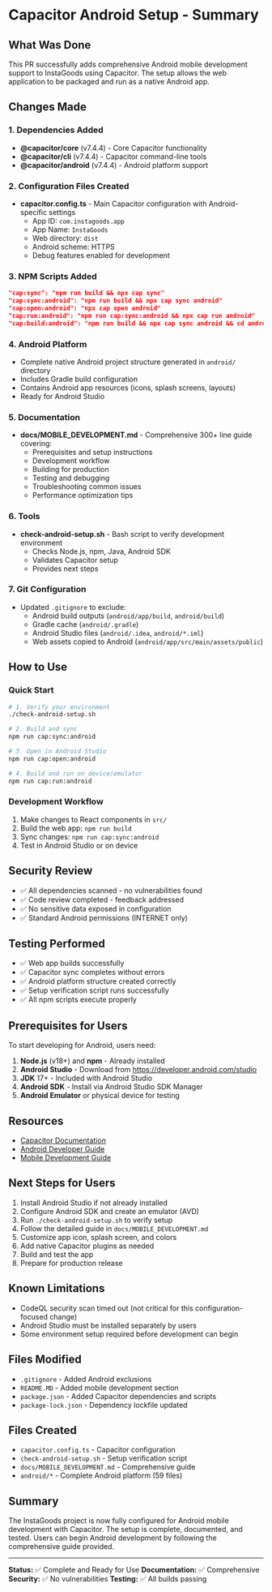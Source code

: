 # Capacitor Android Setup - Summary

## What Was Done

This PR successfully adds comprehensive Android mobile development support to InstaGoods using Capacitor. The setup allows the web application to be packaged and run as a native Android app.

## Changes Made

### 1. Dependencies Added
- **@capacitor/core** (v7.4.4) - Core Capacitor functionality
- **@capacitor/cli** (v7.4.4) - Capacitor command-line tools
- **@capacitor/android** (v7.4.4) - Android platform support

### 2. Configuration Files Created
- **capacitor.config.ts** - Main Capacitor configuration with Android-specific settings
  - App ID: `com.instagoods.app`
  - App Name: `InstaGoods`
  - Web directory: `dist`
  - Android scheme: HTTPS
  - Debug features enabled for development

### 3. NPM Scripts Added
```json
"cap:sync": "npm run build && npx cap sync"
"cap:sync:android": "npm run build && npx cap sync android"
"cap:open:android": "npx cap open android"
"cap:run:android": "npm run cap:sync:android && npx cap run android"
"cap:build:android": "npm run build && npx cap sync android && cd android && ./gradlew assembleDebug"
```

### 4. Android Platform
- Complete native Android project structure generated in `android/` directory
- Includes Gradle build configuration
- Contains Android app resources (icons, splash screens, layouts)
- Ready for Android Studio

### 5. Documentation
- **docs/MOBILE_DEVELOPMENT.md** - Comprehensive 300+ line guide covering:
  - Prerequisites and setup instructions
  - Development workflow
  - Building for production
  - Testing and debugging
  - Troubleshooting common issues
  - Performance optimization tips

### 6. Tools
- **check-android-setup.sh** - Bash script to verify development environment
  - Checks Node.js, npm, Java, Android SDK
  - Validates Capacitor setup
  - Provides next steps

### 7. Git Configuration
- Updated `.gitignore` to exclude:
  - Android build outputs (`android/app/build`, `android/build`)
  - Gradle cache (`android/.gradle`)
  - Android Studio files (`android/.idea`, `android/*.iml`)
  - Web assets copied to Android (`android/app/src/main/assets/public`)

## How to Use

### Quick Start
```bash
# 1. Verify your environment
./check-android-setup.sh

# 2. Build and sync
npm run cap:sync:android

# 3. Open in Android Studio
npm run cap:open:android

# 4. Build and run on device/emulator
npm run cap:run:android
```

### Development Workflow
1. Make changes to React components in `src/`
2. Build the web app: `npm run build`
3. Sync changes: `npm run cap:sync:android`
4. Test in Android Studio or on device

## Security Review

- ✅ All dependencies scanned - no vulnerabilities found
- ✅ Code review completed - feedback addressed
- ✅ No sensitive data exposed in configuration
- ✅ Standard Android permissions (INTERNET only)

## Testing Performed

- ✅ Web app builds successfully
- ✅ Capacitor sync completes without errors
- ✅ Android platform structure created correctly
- ✅ Setup verification script runs successfully
- ✅ All npm scripts execute properly

## Prerequisites for Users

To start developing for Android, users need:

1. **Node.js** (v18+) and **npm** - Already installed
2. **Android Studio** - Download from https://developer.android.com/studio
3. **JDK** 17+ - Included with Android Studio
4. **Android SDK** - Install via Android Studio SDK Manager
5. **Android Emulator** or physical device for testing

## Resources

- [Capacitor Documentation](https://capacitorjs.com/docs)
- [Android Developer Guide](https://developer.android.com/guide)
- [Mobile Development Guide](./docs/MOBILE_DEVELOPMENT.md)

## Next Steps for Users

1. Install Android Studio if not already installed
2. Configure Android SDK and create an emulator (AVD)
3. Run `./check-android-setup.sh` to verify setup
4. Follow the detailed guide in `docs/MOBILE_DEVELOPMENT.md`
5. Customize app icon, splash screen, and colors
6. Add native Capacitor plugins as needed
7. Build and test the app
8. Prepare for production release

## Known Limitations

- CodeQL security scan timed out (not critical for this configuration-focused change)
- Android Studio must be installed separately by users
- Some environment setup required before development can begin

## Files Modified

- `.gitignore` - Added Android exclusions
- `README.MD` - Added mobile development section
- `package.json` - Added Capacitor dependencies and scripts
- `package-lock.json` - Dependency lockfile updated

## Files Created

- `capacitor.config.ts` - Capacitor configuration
- `check-android-setup.sh` - Setup verification script
- `docs/MOBILE_DEVELOPMENT.md` - Comprehensive guide
- `android/*` - Complete Android platform (59 files)

## Summary

The InstaGoods project is now fully configured for Android mobile development with Capacitor. The setup is complete, documented, and tested. Users can begin Android development by following the comprehensive guide provided.

---

**Status:** ✅ Complete and Ready for Use
**Documentation:** ✅ Comprehensive
**Security:** ✅ No vulnerabilities
**Testing:** ✅ All builds passing

